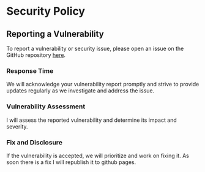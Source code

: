 # Security Policy

## Reporting a Vulnerability

To report a vulnerability or security issue, please open an issue on the GitHub repository [here](https://github.com/an0n-00/mentimeter-quiz-solutions/issues/new/choose).

### Response Time

We will acknowledge your vulnerability report promptly and strive to provide updates regularly as we investigate and address the issue.

### Vulnerability Assessment

I will assess the reported vulnerability and determine its impact and severity.

### Fix and Disclosure

If the vulnerability is accepted, we will prioritize and work on fixing it. As soon there is a fix I will republish it to github pages.
